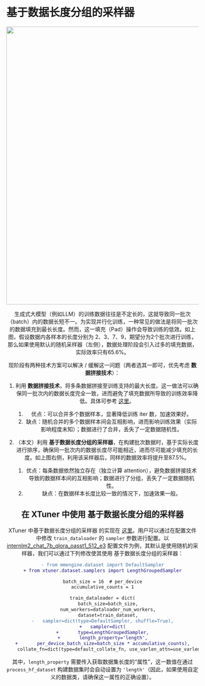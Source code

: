 # 基于数据长度分组的采样器

<div align="center">
<img width="728" src="https://github.com/InternLM/xtuner/assets/36994684/779c5429-1f3c-4158-8261-289ba16c347a">

生成式大模型（例如LLM）的训练数据往往是不定长的，这就导致同一批次（batch）内的数据长短不一。为实现并行化训练，一种常见的做法是将同一批次的数据填充到最长长度。然而，这一填充（Pad）操作会导致训练的低效。如上图，假设数据内各样本的长度分别为 2、3、7、9，期望分为2个批次进行训练，那么如果使用默认的随机采样器（左侧），数据处理阶段会引入过多的填充数据，实际效率只有65.6%。

现阶段有两种技术方案可以解决 / 缓解这一问题（两者选其一即可，优先考虑 **数据拼接技术**）：

1. 利用 **数据拼接技术**，将多条数据拼接至训练支持的最大长度。这一做法可以确保同一批次内的数据长度完全一致，进而避免了填充数据所导致的训练效率降低。具体可参考 [这里](https://github.com/InternLM/xtuner/blob/main/docs/zh_cn/accelerate/pack_to_max_length.md)。

   1. 优点：可以合并多个数据样本，显著降低训练 iter 数，加速效果好。
   2. 缺点：随机合并的多个数据样本间会互相影响，进而影响训练效果（实际影响程度未知）；数据进行了合并，丢失了一定数据随机性。

2. （本文）利用 **基于数据长度分组的采样器**，在构建批次数据时，基于实际长度进行排序，确保同一批次内的数据长度尽可能相近，进而尽可能减少填充的长度。如上图右侧，利用该采样器后，同样的数据效率将提升至87.5%。

   1. 优点：每条数据依然独立存在（独立计算 attention），避免数据拼接技术导致的数据样本间的互相影响；数据进行了分组，丢失了一定数据随机性。
   2. 缺点：在数据样本长度比较一致的情况下，加速效果一般。

## 在 XTuner 中使用 基于数据长度分组的采样器

XTuner 中基于数据长度分组的采样器 的实现在 [这里](https://github.com/InternLM/xtuner/blob/main/xtuner/dataset/samplers/length_grouped.py)。用户可以通过在配置文件中修改 `train_dataloader` 的 `sampler` 参数进行配置。以 [internlm2_chat_7b_qlora_oasst1_512_e3](https://github.com/InternLM/xtuner/blob/main/xtuner/configs/internlm/internlm2_chat_7b/internlm2_chat_7b_qlora_oasst1_512_e3.py) 配置文件为例，其默认是使用随机的采样器，我们可以通过下列修改使其使用 基于数据长度分组的采样器：

```diff
- from mmengine.dataset import DefaultSampler
+ from xtuner.dataset.samplers import LengthGroupedSampler

batch_size = 16  # per_device
accumulative_counts = 1

train_dataloader = dict(
    batch_size=batch_size,
    num_workers=dataloader_num_workers,
    dataset=train_dataset,
-   sampler=dict(type=DefaultSampler, shuffle=True),
+   sampler=dict(
+       type=LengthGroupedSampler,
+       length_property='length',
+       per_device_batch_size=batch_size * accumulative_counts),
    collate_fn=dict(type=default_collate_fn, use_varlen_attn=use_varlen_attn))
```

其中，`length_property` 需要传入获取数据集长度的“属性”，这一数值在通过 `process_hf_dataset` 构建数据集时会自动设置为 `'length'`（因此，如果使用自定义的数据类，请确保这一属性的正确设置）。
